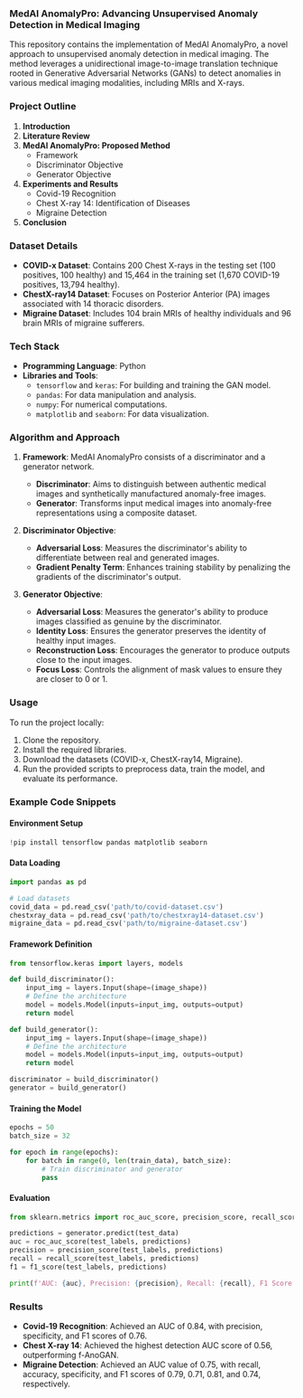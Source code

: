 ### MedAI AnomalyPro: Advancing Unsupervised Anomaly Detection in Medical Imaging

This repository contains the implementation of MedAI AnomalyPro, a novel approach to unsupervised anomaly detection in medical imaging. The method leverages a unidirectional image-to-image translation technique rooted in Generative Adversarial Networks (GANs) to detect anomalies in various medical imaging modalities, including MRIs and X-rays.

### Project Outline

1. **Introduction**
2. **Literature Review**
3. **MedAI AnomalyPro: Proposed Method**
    - Framework
    - Discriminator Objective
    - Generator Objective
4. **Experiments and Results**
    - Covid-19 Recognition
    - Chest X-ray 14: Identification of Diseases
    - Migraine Detection
5. **Conclusion**

### Dataset Details

- **COVID-x Dataset**: Contains 200 Chest X-rays in the testing set (100 positives, 100 healthy) and 15,464 in the training set (1,670 COVID-19 positives, 13,794 healthy).
- **ChestX-ray14 Dataset**: Focuses on Posterior Anterior (PA) images associated with 14 thoracic disorders.
- **Migraine Dataset**: Includes 104 brain MRIs of healthy individuals and 96 brain MRIs of migraine sufferers.

### Tech Stack

- **Programming Language**: Python
- **Libraries and Tools**:
  - `tensorflow` and `keras`: For building and training the GAN model.
  - `pandas`: For data manipulation and analysis.
  - `numpy`: For numerical computations.
  - `matplotlib` and `seaborn`: For data visualization.

### Algorithm and Approach

1. **Framework**: MedAI AnomalyPro consists of a discriminator and a generator network.
    - **Discriminator**: Aims to distinguish between authentic medical images and synthetically manufactured anomaly-free images.
    - **Generator**: Transforms input medical images into anomaly-free representations using a composite dataset.

2. **Discriminator Objective**:
    - **Adversarial Loss**: Measures the discriminator's ability to differentiate between real and generated images.
    - **Gradient Penalty Term**: Enhances training stability by penalizing the gradients of the discriminator's output.

3. **Generator Objective**:
    - **Adversarial Loss**: Measures the generator's ability to produce images classified as genuine by the discriminator.
    - **Identity Loss**: Ensures the generator preserves the identity of healthy input images.
    - **Reconstruction Loss**: Encourages the generator to produce outputs close to the input images.
    - **Focus Loss**: Controls the alignment of mask values to ensure they are closer to 0 or 1.

### Usage

To run the project locally:
1. Clone the repository.
2. Install the required libraries.
3. Download the datasets (COVID-x, ChestX-ray14, Migraine).
4. Run the provided scripts to preprocess data, train the model, and evaluate its performance.

### Example Code Snippets

#### Environment Setup
```python
!pip install tensorflow pandas matplotlib seaborn
```

#### Data Loading
```python
import pandas as pd

# Load datasets
covid_data = pd.read_csv('path/to/covid-dataset.csv')
chestxray_data = pd.read_csv('path/to/chestxray14-dataset.csv')
migraine_data = pd.read_csv('path/to/migraine-dataset.csv')
```

#### Framework Definition
```python
from tensorflow.keras import layers, models

def build_discriminator():
    input_img = layers.Input(shape=(image_shape))
    # Define the architecture
    model = models.Model(inputs=input_img, outputs=output)
    return model

def build_generator():
    input_img = layers.Input(shape=(image_shape))
    # Define the architecture
    model = models.Model(inputs=input_img, outputs=output)
    return model

discriminator = build_discriminator()
generator = build_generator()
```

#### Training the Model
```python
epochs = 50
batch_size = 32

for epoch in range(epochs):
    for batch in range(0, len(train_data), batch_size):
        # Train discriminator and generator
        pass
```

#### Evaluation
```python
from sklearn.metrics import roc_auc_score, precision_score, recall_score, f1_score

predictions = generator.predict(test_data)
auc = roc_auc_score(test_labels, predictions)
precision = precision_score(test_labels, predictions)
recall = recall_score(test_labels, predictions)
f1 = f1_score(test_labels, predictions)

print(f'AUC: {auc}, Precision: {precision}, Recall: {recall}, F1 Score: {f1}')
```

### Results

- **Covid-19 Recognition**: Achieved an AUC of 0.84, with precision, specificity, and F1 scores of 0.76.
- **Chest X-ray 14**: Achieved the highest detection AUC score of 0.56, outperforming f-AnoGAN.
- **Migraine Detection**: Achieved an AUC value of 0.75, with recall, accuracy, specificity, and F1 scores of 0.79, 0.71, 0.81, and 0.74, respectively.


